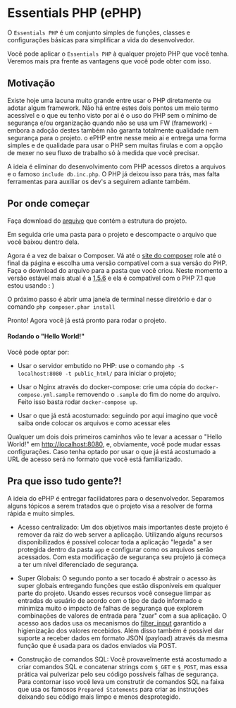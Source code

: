 # Essentials PHP (ePHP)

O `Essentials PHP` é um conjunto simples de funções, classes e configurações básicas para simplificar a vida do desenvolvedor.

Você pode aplicar o `Essentials PHP` à qualquer projeto PHP que você tenha. Veremos mais pra frente as vantagens que você pode obter com isso.

## Motivação

Existe hoje uma lacuna muito grande entre usar o PHP diretamente ou adotar algum framework. Não há entre estes dois pontos um meio termo acessível e o que eu tenho visto por ai é o uso do PHP sem o mínimo de segurança e/ou organização quando não se usa um FW (framework) - embora a adoção destes também não garanta totalmente qualidade nem segurança para o projeto. o ePHP entre nesse meio ai e entrega uma forma simples e de qualidade para usar o PHP sem muitas firulas e com a opção de mexer no seu fluxo de trabalho só à medida que você precisar.

A ideia é eliminar do desenvolvimento com PHP acessos diretos a arquivos e o famoso `include db.inc.php`. O PHP já deixou isso para trás, mas falta ferramentas para auxiliar os dev's a seguirem adiante também.

## Por onde começar

Faça download do [arquivo]( https://github.com/phpzm/essentials/archive/master.zip) que contém a estrutura do projeto.

Em seguida crie uma pasta para o projeto e descompacte o arquivo que você baixou dentro dela.

Agora é a vez de baixar o Composer. Vá até o [site do composer](https://getcomposer.org/download) role até o final da página e escolha uma versão compatível com a sua versão do PHP. Faça o download do arquivo para a pasta que você criou. Neste momento a versão estável mais atual é a [1.5.6](https://getcomposer.org/download/1.5.6/composer.phar) e ela é compatível com o PHP 7.1 que estou usando : )

O próximo passo é abrir uma janela de terminal nesse diretório e dar o comando `php composer.phar install`

Pronto! Agora você já está pronto para rodar o projeto.

#### Rodando o "Hello World!"

Você pode optar por:
- Usar o servidor embutido no PHP: use o comando `php -S localhost:8080 -t public_html/` para iniciar o projeto;

- Usar o Nginx através do docker-compose: crie uma cópia do `docker-compose.yml.sample` removendo o `.sample` do fim do nome do arquivo. Feito isso basta rodar `docker-compose up`.

- Usar o que já está acostumado: seguindo por aqui imagino que você saiba onde colocar os arquivos e como acessar eles

Qualquer um dois dois primeiros caminhos vão te levar a acessar o "Hello World!" em [http://localhost:8080](http://localhost:8080), e, obviamente, você pode mudar essas configurações. Caso tenha optado por usar o que já está acostumado a URL de acesso será no formato que você está familiarizado.

## Pra que isso tudo gente?!

 A ideia do ePHP é entregar facilidatores para o desenvolvedor. Separamos alguns tópicos a serem tratados que o projeto visa a resolver de forma rápida e muito simples.
 
- Acesso centralizado: Um dos objetivos mais importantes deste projeto é remover da raiz do web server a aplicação. Utilizando alguns recursos disponibilizados é possível colocar toda a aplicação "legada" a ser protegida dentro da pasta `app` e configurar como os arquivos serão acessados. Com esta modificação de segurança seu projeto já começa a ter um nível diferenciado de segurança.

- Super Globais: O segundo ponto a ser tocado é abstrair o acesso às super globais entregando funções que estão disponíveis em qualquer parte do projeto. Usando esses recursos você consegue limpar as entradas do usuário de acordo com o tipo de dado informado e minimiza muito o impacto de falhas de segurança que explorem combinações de valores de entrada para "zuar" com a sua aplicação. O acesso aos dados usa os mecanismos do [filter_input](http://php.net/filter_input) garantido a higienização dos valores recebidos. Além disso também é possível dar suporte a receber dados em formato JSON (payload) através da mesma função que é usada para os dados enviados via POST.

- Construção de comandos SQL: Você provavelmente está acostumado a criar comandos SQL e concatenar strings com `$_GET` e `$_POST`, mas essa prática vai pulverizar pelo seu código possíveis falhas de segurança. Para contornar isso você leva um construtir de comandos SQL na faixa que usa os famosos `Prepared Statements` para criar as instruções deixando seu código mais limpo e menos desprotegido.

